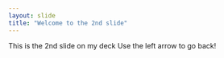 ```yaml
---
layout: slide
title: "Welcome to the 2nd slide"
---
```

This is the 2nd slide on my deck
Use the left arrow to go back!

